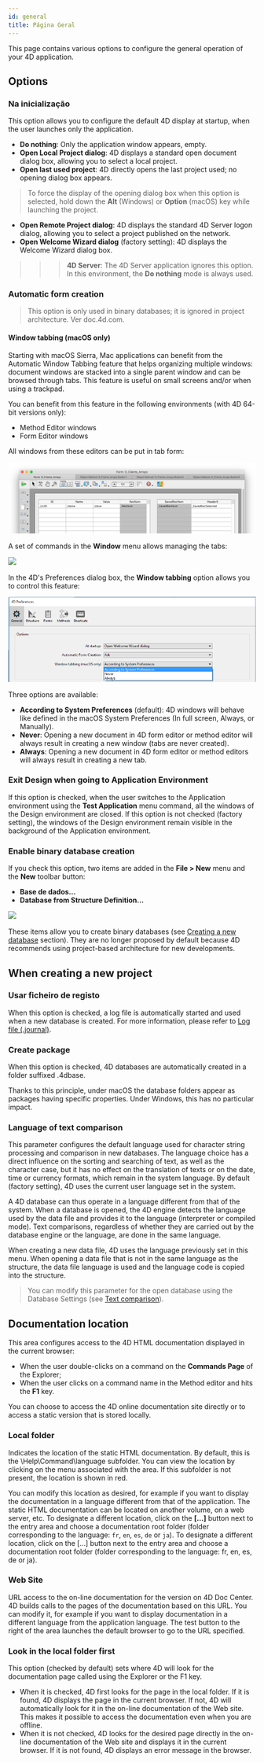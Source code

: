 ```yaml
---
id: general
title: Página Geral
---
```


This page contains various options to configure the general operation of your 4D application.

## Options

### Na inicialização

This option allows you to configure the default 4D display at startup, when the user launches only the application.

* **Do nothing**: Only the application window appears, empty.
* **Open Local Project dialog**: 4D displays a standard open document dialog box, allowing you to select a local project.
* **Open last used project**: 4D directly opens the last project used; no opening dialog box appears.
> To force the display of the opening dialog box when this option is selected, hold down the **Alt** (Windows) or **Option** (macOS) key while launching the project.

* **Open Remote Project dialog**: 4D displays the standard 4D Server logon dialog, allowing you to select a project published on the network.
* **Open Welcome Wizard dialog** (factory setting): 4D displays the Welcome Wizard dialog box.
> > > **4D Server**: The 4D Server application ignores this option. In this environment, the **Do nothing** mode is always used.

### Automatic form creation

> This option is only used in binary databases; it is ignored in project architecture. Ver doc.4d.com.

#### Window tabbing (macOS only)

Starting with macOS Sierra, Mac applications can benefit from the Automatic Window Tabbing feature that helps organizing multiple windows: document windows are stacked into a single parent window and can be browsed through tabs. This feature is useful on small screens and/or when using a trackpad.

You can benefit from this feature in the following environments (with 4D 64-bit versions only):

* Method Editor windows
* Form Editor windows

All windows from these editors can be put in tab form:

![](../assets/en/Preferences/general2.png)

A set of commands in the **Window** menu allows managing the tabs:

![](../assets/en/Preferences/general3.png)

In the 4D's Preferences dialog box, the **Window tabbing** option allows you to control this feature:

![](../assets/en/Preferences/general4.png)

Three options are available:

* **According to System Preferences** (default): 4D windows will behave like defined in the macOS System Preferences (In full screen, Always, or Manually).
* **Never**: Opening a new document in 4D form editor or method editor will always result in creating a new window (tabs are never created).
* **Always**: Opening a new document in 4D form editor or method editors will always result in creating a new tab.

### Exit Design when going to Application Environment

If this option is checked, when the user switches to the Application environment using the **Test Application** menu command, all the windows of the Design environment are closed. If this option is not checked (factory setting), the windows of the Design environment remain visible in the background of the Application environment.

### Enable binary database creation

If you check this option, two items are added in the **File > New** menu and the **New** toolbar button:

* **Base de dados...**
* **Database from Structure Definition...**

![](../assets/en/Preferences/general5.png)

These items allow you to create binary databases (see [Creating a new database](https://doc.4d.com/4Dv18R6/4D/18-R6/Creating-a-new-database.300-5217610.en.html) section). They are no longer proposed by default because 4D recommends using project-based architecture for new developments.

## When creating a new project

### Usar ficheiro de registo

When this option is checked, a log file is automatically started and used when a new database is created. For more information, please refer to [Log file (.journal)](Backup/log.md).

### Create package

When this option is checked, 4D databases are automatically created in a folder suffixed .4dbase.

Thanks to this principle, under macOS the database folders appear as packages having specific properties. Under Windows, this has no particular impact.

### Language of text comparison

This parameter configures the default language used for character string processing and comparison in new databases. The language choice has a direct influence on the sorting and searching of text, as well as the character case, but it has no effect on the translation of texts or on the date, time or currency formats, which remain in the system language. By default (factory setting), 4D uses the current user language set in the system.

A 4D database can thus operate in a language different from that of the system. When a database is opened, the 4D engine detects the language used by the data file and provides it to the language (interpreter or compiled mode). Text comparisons, regardless of whether they are carried out by the database engine or the language, are done in the same language.

When creating a new data file, 4D uses the language previously set in this menu. When opening a data file that is not in the same language as the structure, the data file language is used and the language code is copied into the structure.
> You can modify this parameter for the open database using the Database Settings (see [Text comparison](https://doc.4d.com/4Dv18R6/4D/18-R6/DatabaseData-storage-page.300-5217842.en.html#460252)).

## Documentation location

This area configures access to the 4D HTML documentation displayed in the current browser:

* When the user double-clicks on a command on the **Commands Page** of the Explorer;
* When the user clicks on a command name in the Method editor and hits the **F1** key.

You can choose to access the 4D online documentation site directly or to access a static version that is stored locally.

### Local folder

Indicates the location of the static HTML documentation. By default, this is the \Help\Command\language subfolder. You can view the location by clicking on the menu associated with the area. If this subfolder is not present, the location is shown in red.

You can modify this location as desired, for example if you want to display the documentation in a language different from that of the application. The static HTML documentation can be located on another volume, on a web server, etc. To designate a different location, click on the **[...]** button next to the entry area and choose a documentation root folder (folder corresponding to the language: `fr`, `en`, `es`, `de` or `ja`). To designate a different location, click on the [...] button next to the entry area and choose a documentation root folder (folder corresponding to the language: fr, en, es, de or ja).

### Web Site

URL access to the on-line documentation for the version on 4D Doc Center. 4D builds calls to the pages of the documentation based on this URL. You can modify it, for example if you want to display documentation in a different language from the application language. The test button to the right of the area launches the default browser to go to the URL specified.

### Look in the local folder first

This option (checked by default) sets where 4D will look for the documentation page called using the Explorer or the F1 key.

* When it is checked, 4D first looks for the page in the local folder. If it is found, 4D displays the page in the current browser. If not, 4D will automatically look for it in the on-line documentation of the Web site. This makes it possible to access the documentation even when you are offline.
* When it is not checked, 4D looks for the desired page directly in the on-line documentation of the Web site and displays it in the current browser. If it is not found, 4D displays an error message in the browser.
